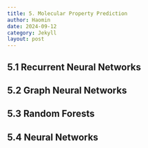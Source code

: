 ```yaml
---
title: 5. Molecular Property Prediction
author: Haomin
date: 2024-09-12
category: Jekyll
layout: post
---
```


5.1 Recurrent Neural Networks
-------------

5.2 Graph Neural Networks
-------------

5.3 Random Forests
-------------

5.4  Neural Networks
-------------

